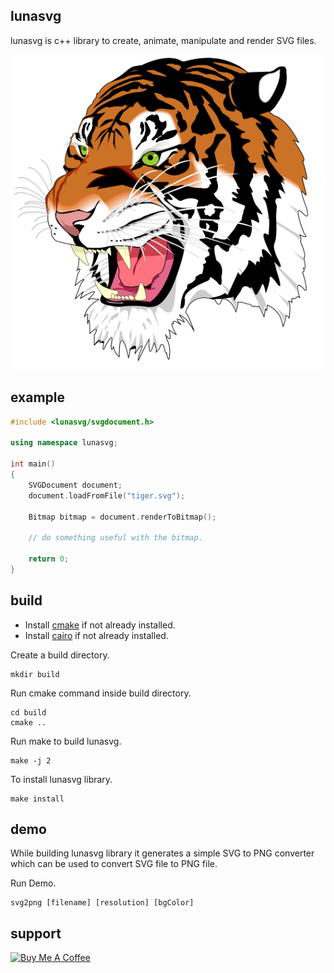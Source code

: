## lunasvg
lunasvg is c++ library to create, animate, manipulate and render SVG files.

![svg2png generated PNG](/example/tiger.svg.png)

## example
```cpp
#include <lunasvg/svgdocument.h>

using namespace lunasvg;

int main()
{
    SVGDocument document;
    document.loadFromFile("tiger.svg");
    
    Bitmap bitmap = document.renderToBitmap();
    
    // do something useful with the bitmap.
    
    return 0;
}

```

## build
- Install [cmake](https://cmake.org/download/) if not already installed.
- Install [cairo](https://www.cairographics.org/download/) if not already installed.

Create a build directory.
```
mkdir build
```
Run cmake command inside build directory.
```
cd build
cmake ..

```
Run make to build lunasvg.

```
make -j 2
```
To install lunasvg library.

```
make install
```

## demo
While building lunasvg library it generates a simple SVG to PNG converter which can be used to convert SVG file to PNG file.

Run Demo.
```
svg2png [filename] [resolution] [bgColor]
```

## support
<a href="https://www.buymeacoffee.com/sammycage" target="_blank"><img src="https://www.buymeacoffee.com/assets/img/custom_images/orange_img.png" alt="Buy Me A Coffee" style="height: 51px !important;width: 217px !important;" ></a>
